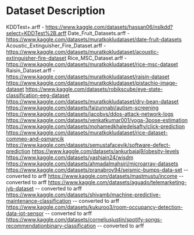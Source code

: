 # Dataset Description
KDDTest+.arff - https://www.kaggle.com/datasets/hassan06/nslkdd?select=KDDTest%2B.arff
Date_Fruit_Datasets.arff - https://www.kaggle.com/datasets/muratkokludataset/date-fruit-datasets
Acoustic_Extinguisher_Fire_Dataset.arff - https://www.kaggle.com/datasets/muratkokludataset/acoustic-extinguisher-fire-dataset
Rice_MSC_Dataset.arff - https://www.kaggle.com/datasets/muratkokludataset/rice-msc-dataset
Raisin_Dataset.arff - https://www.kaggle.com/datasets/muratkokludataset/raisin-dataset
https://www.kaggle.com/datasets/muratkokludataset/pistachio-image-dataset
https://www.kaggle.com/datasets/robikscube/eye-state-classification-eeg-dataset
https://www.kaggle.com/datasets/muratkokludataset/dry-bean-dataset
https://www.kaggle.com/datasets/faizunnabi/autism-screening
https://www.kaggle.com/datasets/jacobvs/ddos-attack-network-logs
https://www.kaggle.com/datasets/venkatkumar001/yoga-3pose-estimation
https://www.kaggle.com/datasets/mohamedkhaledelsafty/click-prediction
https://www.kaggle.com/datasets/muratkokludataset/rice-dataset-commeo-and-osmancik
https://www.kaggle.com/datasets/semustafacevik/software-defect-prediction
https://www.kaggle.com/datasets/ankurbajaj9/obesity-levels
https://www.kaggle.com/datasets/yashjain24/wisdm
https://www.kaggle.com/datasets/ahmadalmahsiri/microarray-datasets
https://www.kaggle.com/datasets/pranabroy94/seismic-bumps-data-set -- converted to arff
https://www.kaggle.com/datasets/mastmustu/income -- converted to arff
https://www.kaggle.com/datasets/aguado/telemarketing-jyb-dataset -- converted to arff
https://www.kaggle.com/datasets/shivamb/machine-predictive-maintenance-classification -- converted to arff
https://www.kaggle.com/datasets/kukuroo3/room-occupancy-detection-data-iot-sensor -- converted to arff
https://www.kaggle.com/datasets/corneliusjustin/spotify-songs-recommendationbinary-classification -- converted to arff